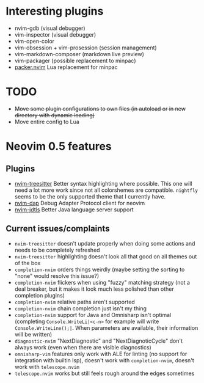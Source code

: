 # Interesting plugins

- nvim-gdb (visual debugger)
- vim-inspector (visual debugger)
- vim-open-color
- vim-obsession + vim-prosession (session management)
- vim-markdown-composer (markdown live preview)
- vim-packager (possible replacement to minpac)
- [packer.nvim](https://github.com/wbthomason/packer.nvim)
  Lua replacement for minpac

# TODO

- ~~Move some plugin configurations to own files (in autoload or in new directory with dynamic loading)~~
- Move entire config to Lua

# Neovim 0.5 features

## Plugins

- [nvim-treesitter](https://github.com/nvim-treesitter/nvim-treesitter)
  Better syntax highlighting where possible.
  This one will need a lot more work since not all colorshemes are compatible. `nightfly` seems to be the only supported theme that I currently have.
- [nvim-dap](https://github.com/mfussenegger/nvim-dap)
  Debug Adapter Protocol client for neovim
- [nvim-jdtls](https://github.com/mfussenegger/nvim-jdtls)
  Better Java language server support

## Current issues/complaints

- `nvim-treesitter` doesn't update properly when doing some actions and needs to be completely refreshed
- `nvim-treesitter` highlighting doesn't look all that good on all themes out of the box
- `completion-nvim` orders things weirdly (maybe setting the sorting to "none" would resolve this issue?)
- `completion-nvim` flickers when using "fuzzy" matching strategy (not a deal breaker, but it makes it look much less polished than other completion plugins)
- `completion-nvim` relative paths aren't supported
- `completion-nvim` chain completion just isn't my thing
- `completion-nvim` support for Java and Omnisharp isn't optimal (completing `Console.WriteLi|<c-n>` for example will write `Console.WriteLine();|`. When parameters are available, their information will be written)
- `diagnostic-nvim` "NextDiagnostic" and "NextDiagnoticCycle" don't always work (even when there are visible diagnostics)
- `omnisharp-vim` features only work with ALE for linting (no support for integration with builtin lsp), doesn't work with `completion-nvim`, doesn't work with `telescope.nvim`
- `telescope.nvim` works but still feels rough around the edges sometimes
